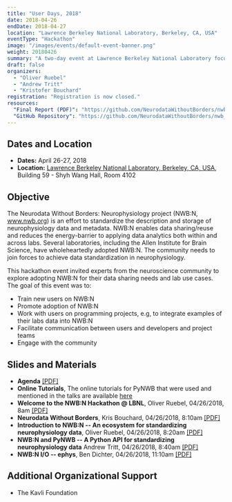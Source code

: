 ```yaml
---
title: "User Days, 2018"
date: 2018-04-26
endDate: 2018-04-27
location: "Lawrence Berkeley National Laboratory, Berkeley, CA, USA"
eventType: "Hackathon"
image: "/images/events/default-event-banner.png"
weight: 20180426
summary: "A two-day event at Lawrence Berkeley National Laboratory focused on training new users on NWB:N, promoting adoption, and facilitating communication between users and developers."
draft: false
organizers:
  - "Oliver Ruebel"
  - "Andrew Tritt"
  - "Kristofer Bouchard"
registration: "Registration is now closed."
resources:
  "Final Report (PDF)": "https://github.com/NeurodataWithoutBorders/nwb_hackathons/blob/main/HCK05_2018_Berkeley/report/report-5th-nwbn-hackathon-at-lbnl.pdf"
  "GitHub Repository": "https://github.com/NeurodataWithoutBorders/nwb_hackathons/tree/main/HCK05_2018_Berkeley"
---
```


## Dates and Location

- **Dates:** April 26-27, 2018
- **Location:** [Lawrence Berkeley National Laboratory, Berkeley, CA, USA](https://www.google.com/maps/place/Building+59+-+Shyh+Wang+Hall/@37.87585,-122.2540609,16.75z/data=!4m8!1m2!2m1!1sLBNL+Building+59!3m4!1s0x80857c3cbb4f1a65:0x8ba74e1cfa0e0623!8m2!3d37.8761533!4d-122.2530404), Building 59 - Shyh Wang Hall, Room 4102

## Objective

The Neurodata Without Borders: Neurophysiology project (NWB:N, www.nwb.org) is an effort to standardize the description and storage of neurophysiology data and metadata. NWB:N enables data sharing/reuse and reduces the energy-barrier to applying data analytics both within and across labs. Several laboratories, including the Allen Institute for Brain Science, have wholeheartedly adopted NWB:N. The community needs to join forces to achieve data standardization in neurophysiology.

This hackathon event invited experts from the neuroscience community to explore adopting NWB:N for their data sharing needs and lab use cases. The goal of this event was to:
- Train new users on NWB:N
- Promote adoption of NWB:N
- Work with users on programming projects, e.g, to integrate examples of their labs data into NWB:N
- Facilitate communication between users and developers and project teams
- Engage with the community

## Slides and Materials

- **Agenda** [[PDF]](https://drive.google.com/file/d/15epI5yUImoHcPYrsxSJQgR2d7AfLa52P/view?usp=sharing)
- **Online Tutorials**, The online tutorials for PyNWB that were used and mentioned in the talks are available [here](http://pynwb.readthedocs.io/en/latest/tutorials/index.html)
- **Welcome to the NWB:N Hackathon @ LBNL**, Oliver Ruebel, 04/26/2018, 8am [[PDF]](https://drive.google.com/file/d/1cb3qJyMqlR8ZQGZaka4IU5z5WVYkQ1KD/view?usp=sharing)
- **Neurodata Without Borders**, Kris Bouchard, 04/26/2018, 8:10am [[PDF]](https://drive.google.com/file/d/1FQg6fY-sPFAlPBd3HeUkG3uhfuvUsWz7/view?usp=sharing)
- **Introduction to NWB:N -- An ecosystem for standardizing neurophysiology data**, Oliver Ruebel, 04/26/2018, 8:20am [[PDF]](https://drive.google.com/file/d/1SIcMshEl_e-0Gz6F3AVCs8s7osvhz1FS/view?usp=sharing)
- **NWB:N and PyNWB -- A Python API for standardizing neurophysiology data** Andrew Tritt, 04/26/2018, 8:40am [[PDF]](https://drive.google.com/file/d/0B0OrtDJsFqMranF2eER2aTlvQmxXbmhaU2lrTjR5OXlYWlI4/view?usp=sharing)
- **NWB:N I/O -- ephys**, Ben Dichter, 04/26/2018, 11:10am  [[PDF]](https://drive.google.com/file/d/19lDEY-qePtNATbqx8CpvzUNK89LFcgdq/view?usp=sharing)

## Additional Organizational Support

- The Kavli Foundation
